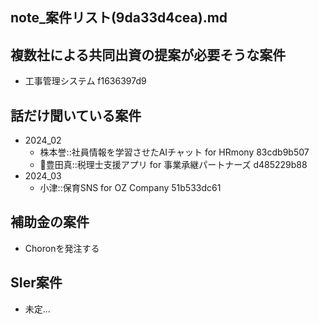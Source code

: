 note_案件リスト(9da33d4cea).md
---

## 複数社による共同出資の提案が必要そうな案件
- 工事管理システム f1636397d9

## 話だけ聞いている案件
- 2024_02
  - 株本誉::社員情報を学習させたAIチャット for HRmony 83cdb9b507
  - 🎉豊田真::税理士支援アプリ for 事業承継パートナーズ d485229b88
- 2024_03
  - 小津::保育SNS for OZ Company 51b533dc61

## 補助金の案件
- Choronを発注する

## SIer案件
- 未定...

